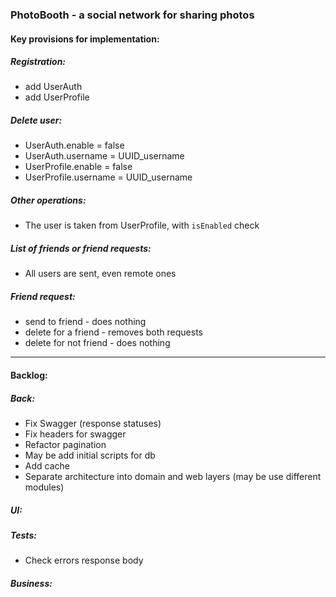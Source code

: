 ### PhotoBooth - a social network for sharing photos

#### Key provisions for implementation:

##### Registration:
- add UserAuth
- add UserProfile

##### Delete user:
- UserAuth.enable = false
- UserAuth.username = UUID_username
- UserProfile.enable = false
- UserProfile.username = UUID_username

##### Other operations:
- The user is taken from UserProfile, with `isEnabled` check

##### List of friends or friend requests:
- All users are sent, even remote ones

##### Friend request:
- send to friend - does nothing
- delete for a friend - removes both requests
- delete for not friend - does nothing

-------------------------------------------------------
#### Backlog:

##### Back:
- Fix Swagger (response statuses)
- Fix headers for swagger
- Refactor pagination
- May be add initial scripts for db
- Add cache
- Separate architecture into domain and web layers (may be use different modules)

##### UI:

##### Tests:
- Check errors response body

##### Business:
